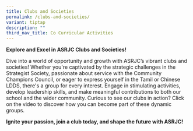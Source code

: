 ```yaml
---
title: Clubs and Societies
permalink: /clubs-and-societies/
variant: tiptap
description: ""
third_nav_title: Co Curricular Activities
---
```

<p><strong>Explore and Excel in ASRJC Clubs and Societies!</strong>
</p>
<p>Dive into a world of opportunity and growth with ASRJC’s vibrant clubs
and societies! Whether you're captivated by the strategic challenges in
the Strategist Society, passionate about service with the Community Champions
Council, or eager to express yourself in the Tamil or Chinese LDDS, there's
a group for every interest. Engage in stimulating activities, develop leadership
skills, and make meaningful contributions to both our school and the wider
community. Curious to see our clubs in action? Click on the video to discover
how you can become part of these dynamic groups.</p>
<p><strong>Ignite your passion, join a club today, and shape the future with ASRJC!</strong>
</p>